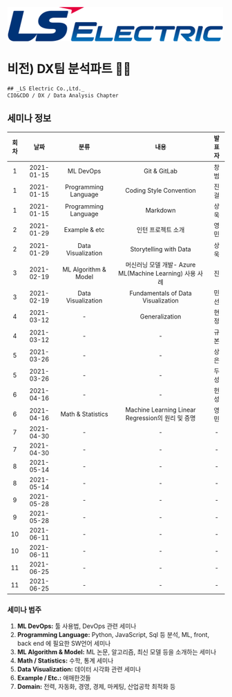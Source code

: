 
<img src="./assets/images/lselectric-logo.png" width="500">

# 비전) DX팀 분석파트 🏴‍☠️
```note
## _LS Electric Co.,Ltd._
CIO&CDO / DX / Data Analysis Chapter
```
## 세미나 정보

| 회차  |    날짜     |  분류                |        내용                                             |   발표자   |
|:-----:|:----------:|:--------------------:|:-------------------------------------------------------:|:--------:|
|   1   | 2021-01-15 | ML DevOps            | Git & GitLab                                            | 창범 |
|   1   | 2021-01-15 | Programming Language | Coding Style Convention                                 | 진걸  |
|   1   | 2021-01-15 | Programming Language | Markdown                                                | 상욱   |
|   2   | 2021-01-29 | Example & etc        | 인턴 프로젝트 소개                                        | 영민   |
|   2   | 2021-01-29 | Data Visualization   | Storytelling with Data                                  | 상욱   |
|   3   | 2021-02-19 | ML Algorithm & Model | 머신러닝 모델 개발- Azure ML(Machine Learning) 사용 사례  | 진   |
|   3   | 2021-02-19 | Data Visualization   | Fundamentals of Data Visualization                      | 민선   |
|   4   | 2021-03-12 | -                    | Generalization                                          |    현정   |
|   4   | 2021-03-12 | -                    | -                                                       |    규본   |
|   5   | 2021-03-26 | -                    | -                                                       |    상은   |
|   5   | 2021-03-26 | -                    | -                                                       |    두성   |
|   6   | 2021-04-16 | -                    | -                                                       |    헌성   |
|   6   | 2021-04-16 | Math & Statistics    |  Machine Learning Linear Regression의 원리 및 증명       |    영민   |
|   7   | 2021-04-30 | - | -                |    -   |
|   7   | 2021-04-30 | - | -                |    -   |
|   8   | 2021-05-14 | - | -                |    -   |
|   8   | 2021-05-14 | - | -                |    -   |
|   9   | 2021-05-28 | - | -                |    -   |
|   9   | 2021-05-28 | - | -                |    -   |
|   10   | 2021-06-11 | - | -                |    -   |
|   10   | 2021-06-11 | - | -                |    -   |
|   11   | 2021-06-25 | - | -                |    -   |
|   11   | 2021-06-25 | - | -                |    -   |

### 세미나 범주
1.	__ML DevOps:__ 툴 사용법, DevOps 관련 세미나  
1.	__Programming Language:__ Python, JavaScript, Sql 등 분석, ML, front, back end 에 필요한 SW언어 세미나 
1.	__ML Algorithm & Model:__ ML 논문, 알고리즘, 최신 모델 등을 소개하는 세미나 
1.	__Math / Statistics:__ 수학, 통계 세미나 
1.	__Data Visualization:__ 데이터 시각화 관련 세미나 
1.	__Example / Etc.:__ 애매한것들 
1.	__Domain:__ 전력, 자동화, 경영, 경제, 마케팅, 산업공학 최적화 등 
